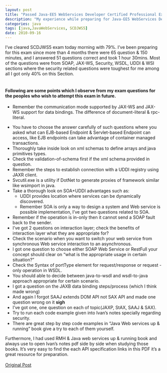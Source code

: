 ```yaml
---
layout: post
title: "Passed Java-EE5 WebServices Developer Certified Professional Exam."
description: "My experience while preparing for Java-EE5 WebServices Developer Certified Professional Exam"
categories: java
tags: [java,JavaWebServices, SCDJWS5]
date: 2010-09-16
---
```

I’ve cleared SCDJWS5 exam today morning with 79%. I’ve been preparing for this exam since more than 4 months there were 65 question & 150 minutes, and I answered 51 questions correct and took 1 hour 30mins. Most of the questions were from SOAP, JAX-WS, Security, WSDL, UDDI & WSI sections where the security related questions were toughest for me among all I got only 40% on this Section.<br/><br/>

#### Following are some points which I observe from my exam questions for the peoples who wish to attempt this exam in future.

+ Remember the communication mode supported by JAX-WS and JAX-WS support for data bindings.
The difference of document-literal & rpc-literal.
- You have to choose the answer carefully of such questions where you asked what can EJB-based Endpoint & Servlet-based Endpoint can access, like EJB endpoints can take advantage of container managed transactions.
- Thoroughly take inside look on xml schemas to define arrays and java primitives types.
- Check the validation-of-schema first if the xml schema provided in question.
- Remember the steps to establish connection with a UDDI registry using JAXR client.
- Svcutil.exe is a utility if DotNet to generate proxies of framework similar like wsimport in java.
- Take a thorough look on SOA+UDDI advantages such as:
  - UDDI provides location where services can be dynamically discovered.
  - Remember SOA is only a way to design a system and Web service is possible implementation, I’ve got two questions related to SOA.
- Remember if the operation is in-only then it cannot send a SOAP fault back to the sender.
- I’ve got 2 questions on interaction layer; check the benefits of interaction layer what they are appropriate for?
- Check the scenario when you want to switch your web service from synchronous Web service interaction to an asynchronous.
- I got one question to choose either SOAP Web Service or RestFull your concept should clear on “what is the appropriate usage in certain situation?”
- Check the Syntax of portType element for request/response or request -only operation in WSDL.
- You should able to decide between java-to-wsdl and wsdl-to-java approach appropriate for certain scenario.
- I got a question on the JAXB data binding steps/process (which I think made wrong)
- And again I forgot SAAJ extends DOM API not SAX API and made one question wrong on it **sigh**
- I’ve got one, one question on each of topic(JAXP, StAX, SAAJ & SAX).
- Try to run each code example given into Ivan’s notes specially regarding security.
- There are great step by step code examples in “Java Web services up & running” book give a try to each of them yourself.  


Furthermore, I had used RMH & Java web services up & running book and always use to open Ivan’s notes pdf side by side when studying those books. It’s very easy to find the each API specification links in this PDF it’s a great resource for preparation.
<br/><br/>
[Original Post](http://www.coderanch.com/t/510426/sr/certification/Passed-SCDJWS-exam-today)
